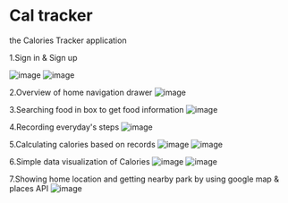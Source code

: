 # Cal tracker

the Calories Tracker application

1.Sign in & Sign up

![image](https://github.com/QuantumGD/Tracker/blob/master/pic/sign_in.png)
![image](https://github.com/QuantumGD/Tracker/blob/master/pic/sign_up.png)

2.Overview of home navigation drawer
![image](https://github.com/QuantumGD/Tracker/blob/master/pic/home.png)

3.Searching food in box to get food information
![image](https://github.com/QuantumGD/Tracker/blob/master/pic/diet.png)

4.Recording everyday's steps
![image](https://github.com/QuantumGD/Tracker/blob/master/pic/steps.png)

5.Calculating calories based on records
![image](https://github.com/QuantumGD/Tracker/blob/master/pic/cal_tracker.png)
![image](https://github.com/QuantumGD/Tracker/blob/master/pic/cal_tracker2.png)

6.Simple data visualization of Calories 
![image](https://github.com/QuantumGD/Tracker/blob/master/pic/pie_chart.png)
![image](https://github.com/QuantumGD/Tracker/blob/master/pic/bar_chart.png)

7.Showing home location and getting nearby park by using google map & places API
![image](https://github.com/QuantumGD/Tracker/blob/master/pic/map.png)




